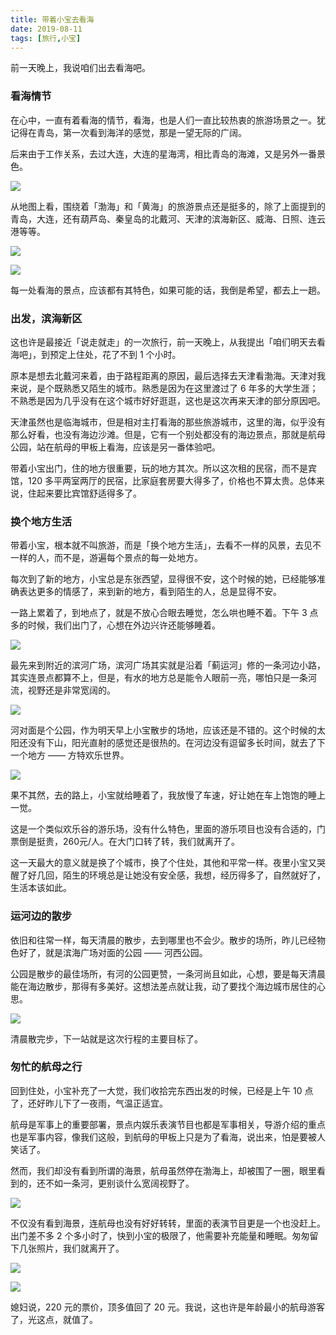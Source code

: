 ```yaml
---
title: 带着小宝去看海
date: 2019-08-11
tags: [旅行,小宝]
---
```


前一天晚上，我说咱们出去看海吧。

### 看海情节
在心中，一直有着看海的情节，看海，也是人们一直比较热衷的旅游场景之一。犹记得在青岛，第一次看到海洋的感觉，那是一望无际的广阔。

后来由于工作关系，去过大连，大连的星海湾，相比青岛的海滩，又是另外一番景色。

![](/image/about_child/see-sea-01.JPG)

从地图上看，围绕着「渤海」和「黄海」的旅游景点还是挺多的，除了上面提到的青岛，大连，还有葫芦岛、秦皇岛的北戴河、天津的滨海新区、威海、日照、连云港等等。

![](/image/about_child/see-sea-02.png)

![](/image/about_child/see-sea-03.png)

每一处看海的景点，应该都有其特色，如果可能的话，我倒是希望，都去上一趟。

### 出发，滨海新区
这也许是最接近「说走就走」的一次旅行，前一天晚上，从我提出「咱们明天去看海吧」，到预定上住处，花了不到 1 个小时。

原本是想去北戴河来着，由于路程距离的原因，最后选择去天津看渤海。天津对我来说，是个既熟悉又陌生的城市。熟悉是因为在这里渡过了 6 年多的大学生涯；不熟悉是因为几乎没有在这个城市好好逛逛，这也是这次再来天津的部分原因吧。

天津虽然也是临海城市，但是相对主打看海的那些旅游城市，这里的海，似乎没有那么好看，也没有海边沙滩。但是，它有一个别处都没有的海边景点，那就是航母公园，站在航母的甲板上看海，应该是另一番体验吧。

带着小宝出门，住的地方很重要，玩的地方其次。所以这次租的民宿，而不是宾馆，120 多平两室两厅的民宿，比家庭套房要大得多了，价格也不算太贵。总体来说，住起来要比宾馆舒适得多了。

### 换个地方生活
带着小宝，根本就不叫旅游，而是「换个地方生活」，去看不一样的风景，去见不一样的人，而不是，游遍每个景点的每一处地方。

每次到了新的地方，小宝总是东张西望，显得很不安，这个时候的她，已经能够准确表达更多的情感了，来到新的地方，看到陌生的人，总是显得不安。

一路上累着了，到地点了，就是不放心合眼去睡觉，怎么哄也睡不着。下午 3 点多的时候，我们出门了，心想在外边兴许还能够睡着。

![](/image/about_child/see-sea-04-1.jpeg)

最先来到附近的滨河广场，滨河广场其实就是沿着「蓟运河」修的一条河边小路，其实连景点都算不上，但是，有水的地方总是能令人眼前一亮，哪怕只是一条河流，视野还是非常宽阔的。

![](/image/about_child/see-sea-04-2.jpeg)

河对面是个公园，作为明天早上小宝散步的场地，应该还是不错的。这个时候的太阳还没有下山，阳光直射的感觉还是很热的。在河边没有逗留多长时间，就去了下一个地方 —— 方特欢乐世界。

![](/image/about_child/see-sea-05.jpeg)

果不其然，去的路上，小宝就给睡着了，我放慢了车速，好让她在车上饱饱的睡上一觉。

这是一个类似欢乐谷的游乐场，没有什么特色，里面的游乐项目也没有合适的，门票倒是挺贵，260元/人。在大门口转了转，我们就离开了。

这一天最大的意义就是换了个城市，换了个住处，其他和平常一样。夜里小宝又哭醒了好几回，陌生的环境总是让她没有安全感，我想，经历得多了，自然就好了，生活本该如此。

### 运河边的散步
依旧和往常一样，每天清晨的散步，去到哪里也不会少。散步的场所，昨儿已经物色好了，就是滨海广场对面的公园 —— 河西公园。

公园是散步的最佳场所，有河的公园更赞，一条河尚且如此，心想，要是每天清晨能在海边散步，那得有多美好。这想法差点就让我，动了要找个海边城市居住的心思。

![](/image/about_child/see-sea-06.jpeg)
 
清晨散完步，下一站就是这次行程的主要目标了。

### 匆忙的航母之行
回到住处，小宝补充了一大觉，我们收拾完东西出发的时候，已经是上午 10 点了，还好昨儿下了一夜雨，气温正适宜。

航母是军事上的重要部署，景点内娱乐表演节目也都是军事相关，导游介绍的重点也是军事内容，像我们这般，到航母的甲板上只是为了看海，说出来，怕是要被人笑话了。

然而，我们却没有看到所谓的海景，航母虽然停在渤海上，却被围了一圈，眼里看到的，还不如一条河，更别谈什么宽阔视野了。

![](/image/about_child/see-sea-07.png)

不仅没有看到海景，连航母也没有好好转转，里面的表演节目更是一个也没赶上。出门差不多 2 个多小时了，快到小宝的极限了，他需要补充能量和睡眠。匆匆留下几张照片，我们就离开了。

![](/image/about_child/see-sea-08.jpeg)

![](/image/about_child/see-sea-09.jpeg)

媳妇说，220 元的票价，顶多值回了 20 元。我说，这也许是年龄最小的航母游客了，光这点，就值了。